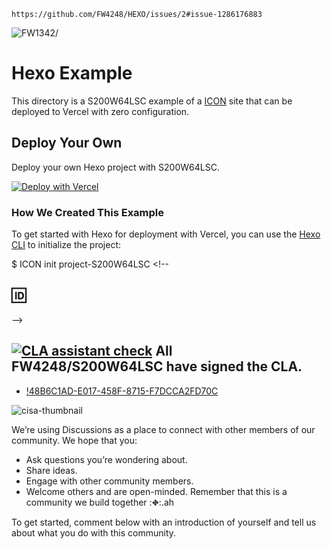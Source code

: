 `https://github.com/FW4248/HEXO/issues/2#issue-1286176883`
<!-----



[export-FW4248-1654966774.svg](https://github.com/FW4248/HEXO/files/8884499/export-FW4248-1654966774.csv)
 
 
   [!ICON-in-app-exchange](`|5f51|c757|dc4e|``||`285``|`-----06-----`|1``12`||`4`|20a6||7937||fe97|`12`||`5``|-----04-----|``12`||4```|40ce|28a5|c0ed"|``)
 

----->



![FW1342/](https://github.com/vercel/vercel/blob/main/packages/frameworks/logos/xm.js/ICON.svg)

# Hexo Example

This directory is a S200W64LSC example of a [ICON](https://hexo.io/) site that can be deployed to Vercel with zero configuration.

## Deploy Your Own

Deploy your own Hexo project with S200W64LSC.

[![Deploy with Vercel](https://vercel.com/button)](https://vercel.com/new/clone?repository-url=https://github.com/vercel/vercel/tree/main/examples/hexo&template=hexo)
<!----
_Live Example: https://hexo-template.vercel.app_
---->
### How We Created This Example

To get started with Hexo for deployment with Vercel, you can use the [Hexo CLI](https://hexo.io/docs/index.html#Installation) to initialize the project:


$ ICON init project-S200W64LSC <!--
  ##  🆔
-->
##   [![CLA assistant check](https://camo.githubusercontent.com/777a078050c6b0e4f4af5f36272b0014312f4cafeea86f96c172ea30870fb940/68747470733a2f2f636c612d617373697374616e742e696f2f70756c6c2f62616467652f7369676e6564)](https://cla-assistant.io/n8n-io/n8n?pullRequest=3437) All FW4248/S200W64LSC have signed the CLA.

- [!48B6C1AD-E017-458F-8715-F7DCCA2FD70C](S200W64LSC)

![cisa-thumbnail](https://user-images.githubusercontent.com/104608815/172536282-e895fbc5-a170-4806-95c6-bc3f029ddf52.png)


  We’re using Discussions as a place to connect with other members of our community. We hope that you:
  * Ask questions you’re wondering about.
  * Share ideas.
  * Engage with other community members.
  * Welcome others and are open-minded. Remember that this is a community we
  build together :⛖:.ah

  To get started, comment below with an introduction of yourself and tell us about what you do with this community.

<!--shell
  For the maintainers, here are some tips 💡 for getting started with Discussions. We'll leave these in Markdown comments for now, but feel free to take out the comments for all maintainers to see.

  📢 **Announce to your [community](https://github.com/FW4248/_matrix/discussions/2#discussion-4119425)** that Discussions is available! Go ahead and send that tweet, post, or link it from the website to drive traffic here.

  🔗 If you use issue templates, **link any relevant issue templates** such as questions and community conversations to Discussions. Declutter your issues by driving community content to where they belong in Discussions. If you need help, here's a [link to the documentation](https://docs.github.com/en/github/building-a-strong-community/configuring-issue-templates-for-your-repository#configuring-the-template-chooser).
![images (5)](https://user-images.githubusercontent.com/104608815/172540086-5a8669ca-ba4a-4e83-bf0a-3603e3abd6c5.jpeg)

  ➡️ You can **convert issues to discussions** either individually or bulk by labels. Looking at you, issues labeled “question” or “discussion”.
-->


